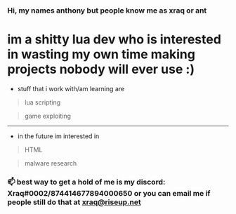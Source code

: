 ### Hi, my names anthony but people know me as xraq or ant
# im a shitty lua dev who is interested in wasting my own time making projects nobody will ever use :)

* stuff that i work with/am learning are
> lua scripting

> game exploiting
-------------------------------------------------------------------
- in the future im interested in
 > HTML
 
 > malware research
 

### 📫 best way to get a hold of me is my discord: Xraq#0002/874414677894000650 or you can email me if people still do that at xraq@riseup.net



